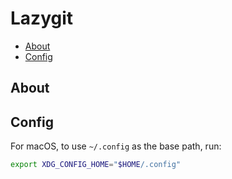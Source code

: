 # Lazygit

<!-- mtoc-start -->

* [About](#about)
* [Config](#config)

<!-- mtoc-end -->

## About

## Config

For macOS, to use `~/.config` as the base path, run:

```bash
export XDG_CONFIG_HOME="$HOME/.config"
```
